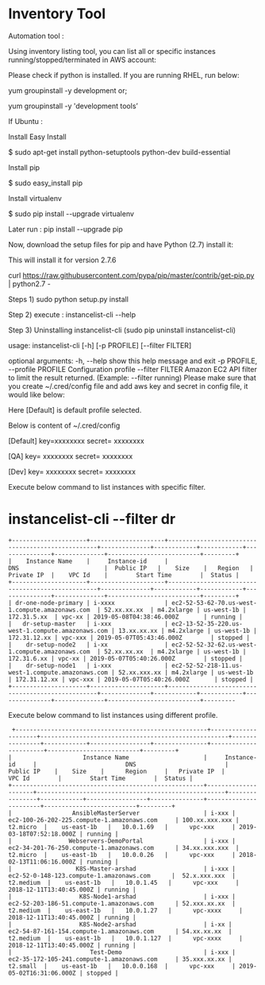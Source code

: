 Inventory Tool
============

Automation tool : 

Using inventory listing tool, you can list all or specific instances running/stopped/terminated in AWS account:

Please check if python is installed. If you are running RHEL, run below:

yum groupinstall -y development
or;

yum groupinstall -y 'development tools’

If Ubuntu :

Install Easy Install

$ sudo apt-get install python-setuptools python-dev build-essential 

Install pip

$ sudo easy_install pip 

Install virtualenv

$ sudo pip install --upgrade virtualenv 

Later run : pip install --upgrade pip

Now, download the setup files for pip and have Python (2.7) install it:

This will install it for version 2.7.6


curl https://raw.githubusercontent.com/pypa/pip/master/contrib/get-pip.py | python2.7 -



Steps 1) sudo python setup.py install

Step 2) execute : instancelist-cli --help 

Step 3) Uninstalling instancelist-cli (sudo pip uninstall instancelist-cli) 


usage: instancelist-cli [-h] [-p PROFILE] [--filter FILTER]

optional arguments:
  -h, --help            show this help message and exit
    -p PROFILE, --profile PROFILE
                            Configuration profile
                              --filter FILTER       Amazon EC2 API filter to limit the result returned.
                                                      (Example: --filter running)
Please make sure that you create ~/.cred/config file and add aws key and secret in config file, it would like below:

Here [Default]  is default profile selected.

Below is content of ~/.cred/config 

[Default] 
key=xxxxxxxx
secret= xxxxxxxx
                                                             
[QA]
key= xxxxxxxx
secret= xxxxxxxx
                                                                    
[Dev]
key= xxxxxxxx
secret= xxxxxxxx

Execute below command to list instances with specific filter. 

# instancelist-cli --filter dr 

```
+---------------------+---------------------+--------------------------------------------------+--------------+------------+------------+---------------+--------------+--------------------------+---------+
|    Instance Name    |     Instance-id     |                       DNS                        |  Public IP   |    Size    |   Region   |   Private IP  |    VPC Id    |        Start Time        |  Status |
+---------------------+---------------------+--------------------------------------------------+--------------+------------+------------+---------------+--------------+--------------------------+---------+
| dr-one-node-primary | i-xxxx              | ec2-52-53-62-70.us-west-1.compute.amazonaws.com  | 52.xx.xx.xx  | m4.2xlarge | us-west-1b |  172.31.5.xx  | vpc-xx | 2019-05-08T04:38:46.000Z       | running |
|   dr-setup-master   | i-xxx               | ec2-13-52-35-220.us-west-1.compute.amazonaws.com | 13.xx.xx.xx | m4.2xlarge | us-west-1b | 172.31.12.xx | vpc-xxx | 2019-05-07T05:43:46.000Z        | stopped |
|    dr-setup-node2   | i-xx                | ec2-52-52-32-62.us-west-1.compute.amazonaws.com  | 52.xx.xx.xx  | m4.2xlarge | us-west-1b |  172.31.6.xx | vpc-xx | 2019-05-07T05:40:26.000Z        | stopped |
|    dr-setup-node1   | i-xxx               | ec2-52-52-218-11.us-west-1.compute.amazonaws.com | 52.xx.xxx.xx | m4.2xlarge | us-west-1b | 172.31.12.xx | vpc-xxx | 2019-05-07T05:40:26.000Z       | stopped |
+---------------------+---------------------+--------------------------------------------------+--------------+------------+------------+---------------+--------------+--------------------------+---------

```
Execute below command to list instances using different profile.

```
 +------------------------------------------------------+---------------------+-----------------------------------------------------+----------------+------------+-----------------+---------------+-----------------------+--------------------------+---------+
|                    Instance Name                     |     Instance-id     |                         DNS                         |   Public IP    |    Size    |      Region     |   Private IP  |         VPC Id        |        Start Time        |  Status |
+------------------------------------------------------+---------------------+-----------------------------------------------------+----------------+------------+-----------------+---------------+-----------------------+--------------------------+---------+
|                 AnsibleMasterServer                  | i-xxx |      ec2-100-26-202-225.compute-1.amazonaws.com     | 100.xx.xxx.xxx |  t2.micro  |    us-east-1b   |   10.0.1.69   |      vpc-xxx     | 2019-03-18T07:52:18.000Z | running |
|                Webservers-DemoPortal                 | i-xxx |      ec2-34-201-76-250.compute-1.amazonaws.com      | 34.xx.xxx.xxx  |  t2.micro  |    us-east-1b   |   10.0.0.26   |      vpc-xxx     | 2018-02-13T11:06:16.000Z | running |
|                  K8S-Master-arshad                   | i-xxx |       ec2-52-0-148-123.compute-1.amazonaws.com      |  52.x.xxx.xxx  | t2.medium  |    us-east-1b   |   10.0.1.45   |      vpc-xxx     | 2018-12-11T13:40:45.000Z | running |
|                   K8S-Node1-arshad                   | i-xxx |      ec2-52-203-186-51.compute-1.amazonaws.com      | 52.xxx.xx.xx  | t2.medium  |    us-east-1b   |   10.0.1.27   |      vpc-xxxx     | 2018-12-11T13:40:45.000Z | running |
|                   K8S-Node2-arshad                   | i-xx |      ec2-54-87-161-154.compute-1.amazonaws.com      | 54.xx.xx.xx  | t2.medium  |    us-east-1b   |   10.0.1.127  |      vpc-xxxx     | 2018-12-11T13:40:45.000Z | running |
|                      Test-Demo                       | i-xxx |      ec2-35-172-105-241.compute-1.amazonaws.com     | 35.xxx.xx.xx |  t2.small  |    us-east-1b   |   10.0.0.168  |      vpc-xxx     | 2019-05-02T16:31:06.000Z | stopped |
```

